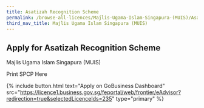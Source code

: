 ```yaml
---
title: Asatizah Recognition Scheme
permalink: /browse-all-licences/Majlis-Ugama-Islam-Singapura-(MUIS)/Asatizah-Recognition-Scheme
third_nav_title: Majlis Ugama Islam Singapura (MUIS)
---
```


## Apply for Asatizah Recognition Scheme

Majlis Ugama Islam Singapura (MUIS)

Print SPCP Here

{% include button.html text="Apply on GoBusiness Dashboard" src="https://licence1.business.gov.sg/feportal/web/frontier/eAdvisor?redirection=true&selectedLicenceIds=235" type="primary" %}
